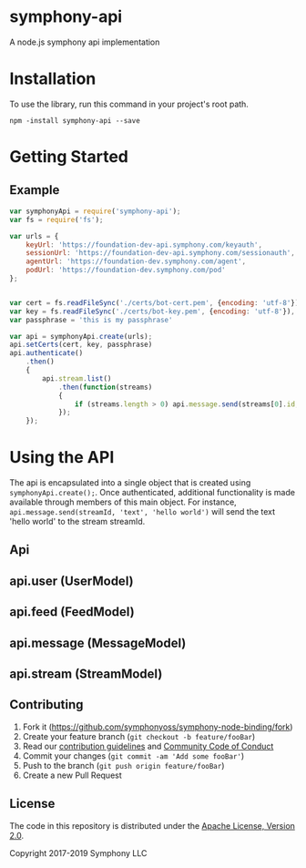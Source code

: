 # symphony-api
A node.js symphony api implementation

# Installation
To use the library, run this command in your project's root path.

```
npm -install symphony-api --save
```

# Getting Started

## Example

```javascript
var symphonyApi = require('symphony-api');
var fs = require('fs');

var urls = {
	keyUrl: 'https://foundation-dev-api.symphony.com/keyauth',
	sessionUrl: 'https://foundation-dev-api.symphony.com/sessionauth',
	agentUrl: 'https://foundation-dev.symphony.com/agent',
	podUrl: 'https://foundation-dev.symphony.com/pod'
};


var cert = fs.readFileSync('./certs/bot-cert.pem', {encoding: 'utf-8'});
var key = fs.readFileSync('./certs/bot-key.pem', {encoding: 'utf-8'}),
var passphrase = 'this is my passphrase'

var api = symphonyApi.create(urls);
api.setCerts(cert, key, passphrase)
api.authenticate()
	.then()
	{
		api.stream.list()
			.then(function(streams)
			{
				if (streams.length > 0) api.message.send(streams[0].id, 'text', 'hello there');
			});
	});
```

# Using the API

The api is encapsulated into a single object that is created using `symphonyApi.create();`. Once
authenticated, additional functionality is made available through members of this main object. For instance,
`api.message.send(streamId, 'text', 'hello world')` will send the text 'hello world' to the stream streamId.


## Api

## api.user (UserModel)
## api.feed (FeedModel)
## api.message (MessageModel)
## api.stream (StreamModel)

## Contributing

1. Fork it (<https://github.com/symphonyoss/symphony-node-binding/fork>)
2. Create your feature branch (`git checkout -b feature/fooBar`)
3. Read our [contribution guidelines](.github/CONTRIBUTING.md) and [Community Code of Conduct](https://www.finos.org/code-of-conduct)
4. Commit your changes (`git commit -am 'Add some fooBar'`)
5. Push to the branch (`git push origin feature/fooBar`)
6. Create a new Pull Request

## License

The code in this repository is distributed under the [Apache License, Version 2.0](http://www.apache.org/licenses/LICENSE-2.0).

Copyright 2017-2019 Symphony LLC
